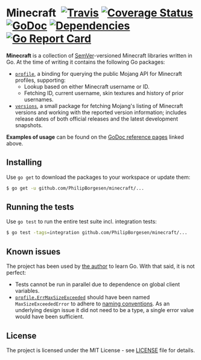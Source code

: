 # Minecraft &nbsp;[![Travis](https://travis-ci.org/PhilipBorgesen/minecraft.svg?branch=master)](https://travis-ci.org/PhilipBorgesen/minecraft/branches#) [![Coverage Status](https://coveralls.io/repos/github/PhilipBorgesen/minecraft/badge.svg)](https://coveralls.io/github/PhilipBorgesen/minecraft) [![GoDoc](https://godoc.org/github.com/PhilipBorgesen/minecraft?status.svg)](https://godoc.org/github.com/PhilipBorgesen/minecraft) [![Dependencies](https://img.shields.io/librariesio/github/PhilipBorgesen/minecraft.svg)](https://libraries.io/github/PhilipBorgesen/minecraft) [![Go Report Card](https://goreportcard.com/badge/github.com/PhilipBorgesen/minecraft)](https://goreportcard.com/report/github.com/PhilipBorgesen/minecraft)

**Minecraft** is a collection of [SemVer][SemVerRef]-versioned Minecraft
libraries written in Go. At the time of writing it contains the following
Go packages:

  - [`profile`][ProfileRef], a binding for querying the public Mojang API
    for Minecraft profiles, supporting:
    - Lookup based on either Minecraft username or ID.
    - Fetching ID, current username, skin textures and history of prior
      usernames.
  - [`versions`][VersionsRef], a small package for fetching Mojang's
    listing of Minecraft versions and working with the reported version
    information; includes release dates of both official releases and the
    latest development snapshots.

**Examples of usage** can be found on the [GoDoc reference pages][GoDocRef]
linked above.

[SemVerRef]: http://semver.org/spec/v2.0.0.html
[ProfileRef]: https://godoc.org/github.com/PhilipBorgesen/minecraft/profile
[VersionsRef]: https://godoc.org/github.com/PhilipBorgesen/minecraft/versions
[GoDocRef]: https://godoc.org/github.com/PhilipBorgesen/minecraft

## Installing

Use `go get` to download the packages to your workspace or update them:

```sh
$ go get -u github.com/PhilipBorgesen/minecraft/...
```

## Running the tests

Use `go test` to run the entire test suite incl. integration tests:

```sh
$ go test -tags=integration github.com/PhilipBorgesen/minecraft/...
```

## Known issues

The project has been used by [the author](https://github.com/PhilipBorgesen)
to learn Go. With that said, it is not perfect:

* Tests cannot be run in parallel due to dependence on global client variables.
* [`profile.ErrMaxSizeExceeded`](https://godoc.org/github.com/PhilipBorgesen/minecraft/profile#ErrMaxSizeExceeded)
  should have been named `MaxSizeExceededError` to adhere to
  [naming conventions][NamingRef]. As an underlying design issue it did not
  need to be a type, a single error value would have been sufficient.

[NamingRef]: https://talks.golang.org/2014/names.slide#14

## License

The project is licensed under the MIT License - see [LICENSE](LICENSE) file for
details.